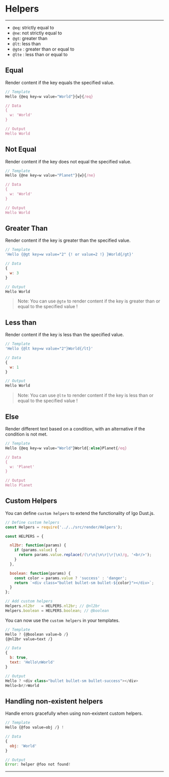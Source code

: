 # Helpers

---

* `@eq`: strictly equal to
* `@ne`: not strictly equal to
* `@gt`: greater than
* `@lt`: less than
* `@gte` : greater than or equal to
* `@lte` : less than or equal to

## Equal

Render content if the key equals the specified value.

```js
// Template
Hello {@eq key=w value="World"}{w}{/eq}

// Data
{
  w: 'World'
}

// Output
Hello World
```

## Not Equal

Render content if the key does not equal the specified value.

```js
// Template
Hello {@ne key=w value="Planet"}{w}{/ne}

// Data
{
  w: 'World'
}

// Output
Hello World
```

## Greater Than

Render content if the key is greater than the specified value.

```js
// Template
'Hello {@gt key=w value="2" {! or value=2 !} }World{/gt}'

// Data
{
  w: 3
}

// Output
Hello World
```

> Note: You can use `@gte` to render content if the key is greater than or equal to the specified value !

## Less than

Render content if the key is less than the specified value.

```js
// Template
'Hello {@lt key=w value="2"}World{/lt}'

// Data
{
  w: 1
}

// Output
Hello World
```
> Note: You can use `@lte` to render content if the key is less than or equal to the specified value !

## Else

Render different text based on a condition, with an alternative if the condition is not met.

```js
// Template
Hello {@eq key=w value="World"}World{:else}Planet{/eq}

// Data
{
  w: 'Planet'
}

// Output
Hello Planet
```

## Custom Helpers

You can define `custom helpers` to extend the functionality of Igo Dust.js.

```js
// Define custom helpers
const Helpers = require('../../src/render/Helpers');

const HELPERS = {

  nl2br: function(params) {
    if (params.value) {
      return params.value.replace(/(\r\n|\n\r|\r|\n)/g, '<br/>');
    }
  },

  boolean: function(params) {
    const color = params.value ? 'success' : 'danger';
    return `<div class="bullet bullet-sm bullet-${color}"></div>`;
  }
};

// Add custom helpers
Helpers.nl2br   = HELPERS.nl2br; // @nl2br
Helpers.boolean = HELPERS.boolean; // @boolean
```

You can now use the `custom helpers` in your templates.

```js
// Template
Hello ? {@boolean value=b /}
{@nl2br value=text /}

// Data
{
  b: true,
  text: 'Hello\nWorld'
}

// Output
Hello ? <div class="bullet bullet-sm bullet-success"></div>
Hello<br/>World
```

## Handling non-existent helpers

Handle errors gracefully when using non-existent custom helpers.

```js
// Template
Hello {@foo value=obj /} !

// Data
{ 
  obj: 'World'
}

// Output
Error: helper @foo not found!
```

---